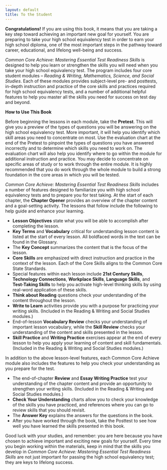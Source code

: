 ```yaml
---
layout: default
title: To the Student
---
```

**Congratulations!** If you are using this book, it means that you are taking a key step toward achieving an important new goal for yourself. You are preparing to take your high school equivalency test in order to earn your high school diploma, one of the most important steps in the pathway toward career, educational, and lifelong well-being and success.

*Common Core Achieve: Mastering Essential Test Readiness Skills* is designed to help you learn or strengthen the skills you will need when you take your high school equivalency test. The program includes four core student modules – *Reading & Writing, Mathematics, Science, and Social Studies*. Each of these modules provides subject-level pre- and posttests, in-depth instruction and practice of the core skills and practices required for high school equivalency tests, and a number of additional helpful features to help you master all the skills you need for success on test day and beyond.

**How to Use This Book**

Before beginning the lessons in each module, take the **Pretest**. This will give you a preview of the types of questions you will be answering on the high school equivalency test. More important, it will help you identify which skill areas you need to concentrate on most. Use the evaluation chart at the end of the Pretest to pinpoint the types of questions you have answered incorrectly and to determine which skills you need to work on. The evaluation chart will also help you identify where to go within the module for additional instruction and practice. You may decide to concentrate on specific areas of study or to work through the entire module. It is highly recommended that you do work through the whole module to build a strong foundation in the core areas in which you will be tested.

*Common Core Achieve: Mastering Essential Test Readiness Skills* includes a number of features designed to familiarize you with high school equivalency tests and to prepare you for test taking. At the start of each chapter, the **Chapter Opener** provides an overview of the chapter content and a goal-setting activity. The lessons that follow include the following to help guide and enhance your learning.

 * **Lesson Objectives** state what you will be able to accomplish after completing the lesson.
 * **Key Terms** and **Vocabulary** critical for understanding lesson content is listed at the start of every lesson. All boldfaced words in the text can be found in the Glossary.
 * The **Key Concept** summarizes the content that is the focus of the lesson.
 * **Core Skills** are emphasized with direct instruction and practice in the context of the lesson. Each of the Core Skills aligns to the Common Core State Standards.
 * Special features within each lesson include **21st Century Skills**, **Technology Connections**, **Workplace Skills**, **Language Skills**, and **Test-Taking Skills** to help you activate high-level thinking skills by using real-word application of these skills.
 * **Think about Reading** questions check your understanding of the content throughout the lesson.
 * **Write to Learn** activities provide you with a purpose for practicing your writing skills. (Included in the Reading & Writing and Social Studies modules.)
 * End-of-lesson **Vocabulary Review** checks your understanding of important lesson vocabulary, while the **Skill Review** checks your understanding of the content and skills presented in the lesson.
 * **Skill Practice** and **Writing Practice** exercises appear at the end of every lesson to help you apply your learning of content and skill fundamentals. (Included in the Reading & Writing and Social Studies modules.)

In addition to the above lesson-level features, each Common Core Achieve module also includes the features to help you check your understanding as you prepare for the test.

 * The end-of-chapter **Review** and **Essay Writing Practice** test your understanding of the chapter content and provide an opportunity to strengthen your writing skills. (Included in the Reading & Writing and Social Studies modules.)
 * **Check Your Understanding** charts allow you to check your knowledge of the skills you have practiced, and references where you can go to review skills that you should revisit.
 * The **Answer Key** explains the answers for the questions in the book.
 * After you have worked through the book, take the Posttest to see how well you have learned the skills presented in this book.

Good luck with your studies, and remember: you are here because you have chosen to achieve important and exciting new goals for yourself. Every time you begin working within the materials, keep in mind that the skills you develop in *Common Core Achieve: Mastering Essential Test Readiness Skills* are not just important for passing the high school equivalency test; they are keys to lifelong success.